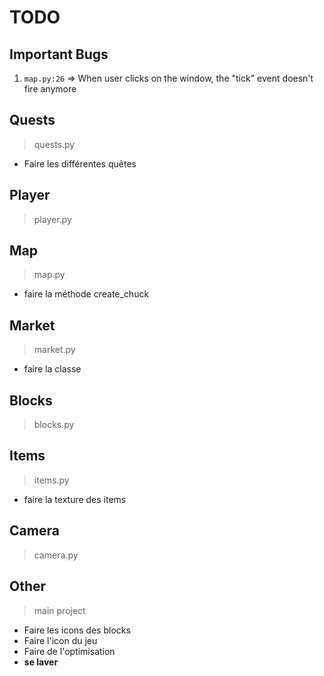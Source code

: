 # TODO

## Important Bugs

1. `map.py:26` => When user clicks on the window, the "tick" event doesn't fire anymore

## Quests

> quests.py

* Faire les différentes quêtes

## Player

> player.py

## Map

> map.py

* faire la méthode create_chuck

## Market

> market.py

* faire la classe

## Blocks

> blocks.py

## Items

> items.py

* faire la texture des items

## Camera

> camera.py

## Other

> main project

* Faire les icons des blocks
* Faire l'icon du jeu
* Faire de l'optimisation
* **se laver**
